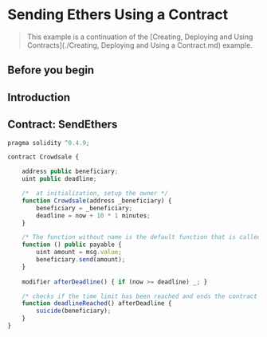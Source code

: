 # Sending Ethers Using a Contract

> This example is a continuation of the [Creating, Deploying and Using Contracts](./Creating, Deploying and Using a Contract.md) example.

## Before you begin

## Introduction

## Contract: SendEthers

``` js
pragma solidity ^0.4.9;

contract Crowdsale {

    address public beneficiary;
    uint public deadline;

    /*  at initialization, setup the owner */
    function Crowdsale(address _beneficiary) {
        beneficiary = _beneficiary;
        deadline = now + 10 * 1 minutes;
    }   

    /* The function without name is the default function that is called whenever anyone sends funds to a contract */
    function () public payable {
        uint amount = msg.value;
        beneficiary.send(amount);
    }
    
    modifier afterDeadline() { if (now >= deadline) _; }

    /* checks if the time limit has been reached and ends the contract */
    function deadlineReached() afterDeadline {
        suicide(beneficiary);
    }
}
```
